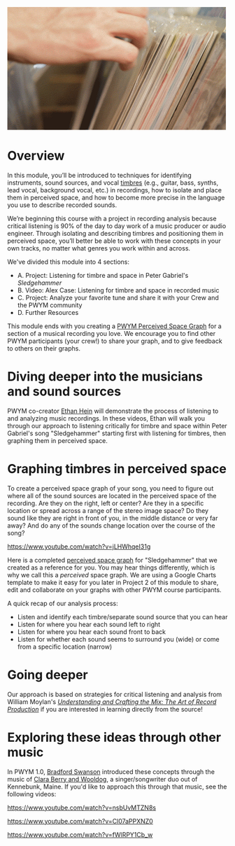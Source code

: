 ![](/Images/908d538f1ebe450d.gif)

# Overview

In this module, you’ll be introduced to techniques for identifying instruments, sound sources, and vocal <a href="http://en.wikipedia.org/wiki/Timbre">timbres</a> (e.g., guitar, bass, synths, lead vocal, background vocal, etc.) in recordings, how to isolate and place them in perceived space, and how to become more precise in the language you use to describe recorded sounds.

We’re beginning this course with a project in recording analysis because critical listening is 90% of the day to day work of a music producer or audio engineer. Through isolating and describing timbres and positioning them in perceived space, you’ll better be able to work with these concepts in your own tracks, no matter what genres you work within and across.

We've divided this module into 4 sections:

 - A. Project: Listening for timbre and space in Peter Gabriel's *Sledgehammer*
 - B. Video: Alex Case: Listening for timbre and space in recorded music
 - C. Project: Analyze your favorite tune and share it with your Crew and the PWYM community
 - D. Further Resources

This module ends with you creating a [PWYM Perceived Space Graph][1] for a section of a musical recording you love. We encourage you to find other PWYM participants (your crew!) to share your graph, and to give feedback to others on their graphs. 

# Diving deeper into the musicians and sound sources

PWYM co-creator <a href="http://www.ethanhein.com/" target="_blank">Ethan Hein</a> will demonstrate the process of listening to and analyzing music recordings. In these videos, Ethan will walk you through our approach to listening critically for timbre and space within Peter Gabriel's song "Sledgehammer" starting first with listening for timbres, then graphing them in perceived space.

# Graphing timbres in perceived space

To create a perceived space graph of your song, you need to figure out where all of the sound sources are located in the perceived space of the recording. Are they on the right, left or center? Are they in a specific location or spread across a range of the stereo image space? Do they sound like they are right in front of you, in the middle distance or very far away? And do any of the sounds change location over the course of the song?

https://www.youtube.com/watch?v=jLHWhqeI31g

Here is a completed <a href="https://docs.google.com/drawings/d/1c6o5C0bov0UEAt4JpX1VTT_btEnq4nysQzjrtdnPoAE/edit?usp=sharing" target="_blank">perceived space graph</a> for "Sledgehammer" that we created as a reference for you. You may hear things differently, which is why we call this a *perceived* space graph. We are using a Google Charts template to make it easy for you later in Project 2 of this module to share, edit and collaborate on your graphs with other PWYM course participants. 

A quick recap of our analysis process:

 - Listen and identify each timbre/separate sound source that you can hear
 - Listen for where you hear each sound left to right
 - Listen for where you hear each sound front to back
 - Listen for whether each sound seems to surround you (wide) or come from a specific location (narrow)

# Going deeper

Our approach is based on strategies for critical listening and analysis from William Moylan's <a href="http://books.google.com/books/about/Understanding_And_Crafting_the_Mix.html?id=ZgdkVhHUjEMC"><em>Understanding and Crafting the Mix: The Art of Record Production</em></a> if you are interested in learning directly from the source!

# Exploring these ideas through other music

In PWYM 1.0, [Bradford Swanson][2] introduced these concepts through the music of [Clara Berry and Wooldog][3], a singer/songwriter duo out of Kennebunk, Maine. If you'd like to approach this through that music, see the following videos:

https://www.youtube.com/watch?v=nsbUvMTZN8s

https://www.youtube.com/watch?v=Cl07aPPXNZ0

https://www.youtube.com/watch?v=fWlRPY1Cb_w


  [1]: https://drive.google.com/previewtemplate?id=1eoxDQyI8b5spi7rDb_zh5xoHAFt7pawO7Xry7zUHGSw&mode=public
  [2]: http://bradfordswanson.com
  [3]: http://claraberry.com/
